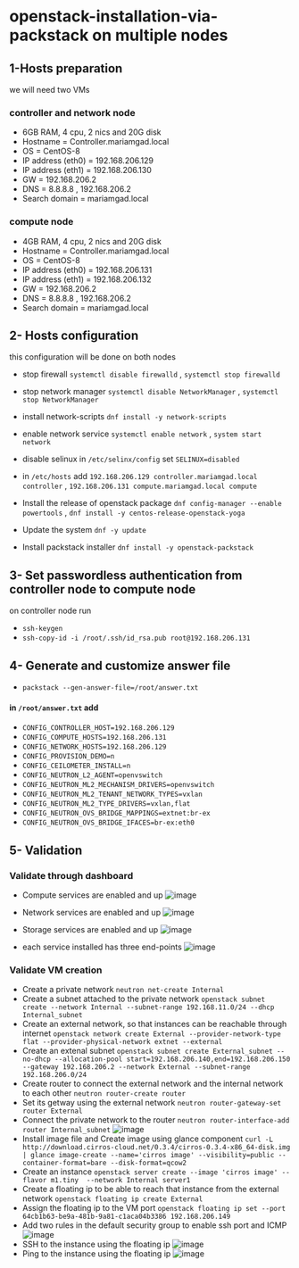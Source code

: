 # openstack-installation-via-packstack on multiple nodes

## 1-Hosts preparation 
we will need two VMs
### controller and network node
*  6GB RAM, 4 cpu, 2 nics and 20G disk
*  Hostname = Controller.mariamgad.local
*  OS = CentOS-8
*  IP address (eth0) = 192.168.206.129
*  IP address (eth1) = 192.168.206.130
*  GW = 192.168.206.2
*  DNS = 8.8.8.8 , 192.168.206.2
*  Search domain = mariamgad.local

### compute node
*  4GB RAM, 4 cpu, 2 nics and 20G disk
*  Hostname = Controller.mariamgad.local
*  OS = CentOS-8
*  IP address (eth0) = 192.168.206.131
*  IP address (eth1) = 192.168.206.132
*  GW = 192.168.206.2
*  DNS = 8.8.8.8 , 192.168.206.2
*  Search domain = mariamgad.local

## 2- Hosts configuration
this configuration will be done on both nodes
* stop firewall `systemctl disable firewalld` , `systemctl stop firewalld`
* stop network manager `systemctl disable NetworkManager` , `systemctl stop NetworkManager`
* install network-scripts `dnf install -y network-scripts`
* enable network service `systemctl enable network` , `system start network`
* disable selinux in `/etc/selinx/config` set `SELINUX=disabled`
* in `/etc/hosts` add `192.168.206.129 controller.mariamgad.local controller` , `192.168.206.131 compute.mariamgad.local compute`

* Install the release of openstack package `dnf config-manager --enable powertools` , `dnf install -y centos-release-openstack-yoga`
*  Update the system `dnf -y update`
* Install packstack installer `dnf install -y openstack-packstack`

## 3- Set passwordless authentication from controller node to compute node 
on controller node run
* `ssh-keygen`
* `ssh-copy-id -i /root/.ssh/id_rsa.pub root@192.168.206.131`

## 4- Generate and customize answer file 
* `packstack --gen-answer-file=/root/answer.txt`
#### in `/root/answer.txt` add
* `CONFIG_CONTROLLER_HOST=192.168.206.129`
* `CONFIG_COMPUTE_HOSTS=192.168.206.131`
* `CONFIG_NETWORK_HOSTS=192.168.206.129`
* `CONFIG_PROVISION_DEMO=n`
* `CONFIG_CEILOMETER_INSTALL=n`
* `CONFIG_NEUTRON_L2_AGENT=openvswitch`
* `CONFIG_NEUTRON_ML2_MECHANISM_DRIVERS=openvswitch`
* `CONFIG_NEUTRON_ML2_TENANT_NETWORK_TYPES=vxlan`
* `CONFIG_NEUTRON_ML2_TYPE_DRIVERS=vxlan,flat`
* `CONFIG_NEUTRON_OVS_BRIDGE_MAPPINGS=extnet:br-ex`
* `CONFIG_NEUTRON_OVS_BRIDGE_IFACES=br-ex:eth0`

## 5- Validation
### Validate through dashboard
* Compute services are enabled and up
![image](https://user-images.githubusercontent.com/47721226/218250205-2554cb28-a0c0-4144-8505-1e59771979d2.png)

* Network services are enabled and up
![image](https://user-images.githubusercontent.com/47721226/218250329-0f2bd6ef-910b-4532-b548-a6f58073cc17.png)

* Storage services are enabled and up
![image](https://user-images.githubusercontent.com/47721226/218250381-ee8935ba-f1b7-444d-988e-b7923bcd5132.png)

* each service installed has three end-points
![image](https://user-images.githubusercontent.com/47721226/218250069-4d0a20a9-1299-48a2-830e-52641aedb16c.png)

### Validate VM creation
* Create a private network `neutron net-create Internal`
* Create a subnet attached to the private network `openstack subnet create --network Internal --subnet-range 192.168.11.0/24 --dhcp Internal_subnet`
* Create an external network, so that instances can be reachable through internet `openstack network create External --provider-network-type flat --provider-physical-network extnet --external`
* Create an extenal subnet `openstack subnet create External_subnet --no-dhcp --allocation-pool start=192.168.206.140,end=192.168.206.150 --gateway 192.168.206.2 --network External --subnet-range 192.168.206.0/24`
* Create router to connect the external network and the internal network to each other `neutron router-create router`
* Set its getway using the external network `neutron router-gateway-set router External`
* Connect the private network to the router `neutron router-interface-add router Internal_subnet`
![image](https://user-images.githubusercontent.com/47721226/218251194-0316669e-9f2a-4d16-ad41-767a4cd89eb1.png)
* Install image file and Create image using glance component `curl -L http://download.cirros-cloud.net/0.3.4/cirros-0.3.4-x86_64-disk.img | glance image-create --name='cirros image' --visibility=public --container-format=bare --disk-format=qcow2`
* Create an instance `openstack server create --image 'cirros image' --flavor m1.tiny  --network Internal server1`
* Create a floating ip to be able to reach that instance from the external network `openstack floating ip create External`
* Assign the floating ip to the VM port `openstack floating ip set --port 64cb1b63-be9a-481b-9a81-c1aca04b3386 192.168.206.149`
* Add two rules in the default security group to enable ssh port and ICMP
![image](https://user-images.githubusercontent.com/47721226/218251509-bb0507e8-9eed-4c6b-b6aa-1ba72328a485.png)
* SSH to the instance using the floating ip
![image](https://user-images.githubusercontent.com/47721226/218251648-26443200-8ab2-4d4c-8fa1-14df0ab69cf5.png)
* Ping to the instance using the floating ip
![image](https://user-images.githubusercontent.com/47721226/218251995-83717d71-1037-44d1-8f3c-89b364f626eb.png)

